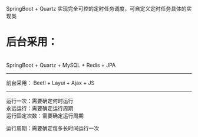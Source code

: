 SpringBoot + Quartz 实现完全可控的定时任务调度，可自定义定时任务具体的实现类

<h1>后台采用：</h1><br />
    SpringBoot + Quartz + MySQL + Redis + JPA
    
----
    
前台采用：
    Beetl + Layui + Ajax + JS
    
    
---

运行一次：需要确定何时运行 <br/>
永远运行：需要确定运行周期 <br/>
运行固定次数：需要确定运行周期

运行周期：需要确定每多长时间运行一次
